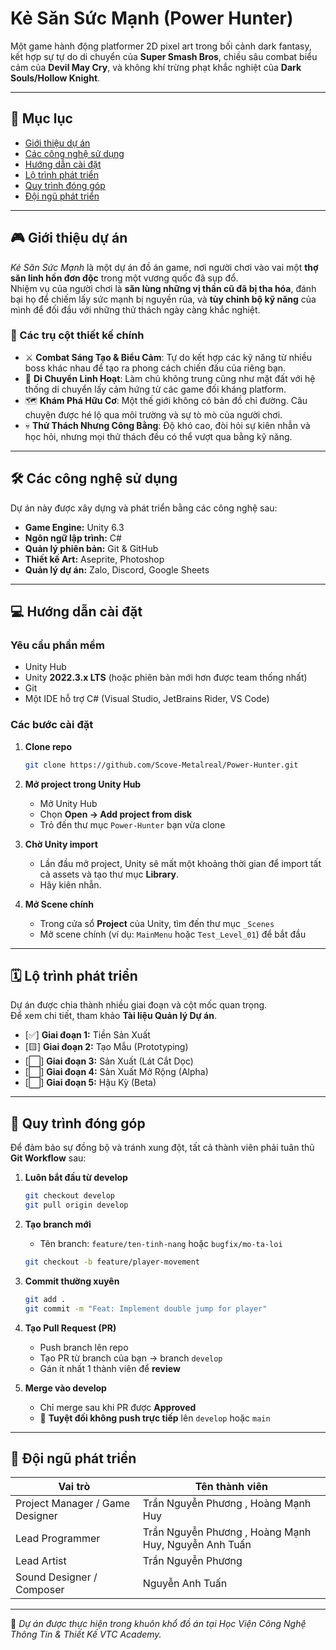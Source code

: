 # Kẻ Săn Sức Mạnh (Power Hunter)

Một game hành động platformer 2D pixel art trong bối cảnh dark fantasy, kết hợp sự tự do di chuyển của **Super Smash Bros**, chiều sâu combat biểu cảm của **Devil May Cry**, và không khí trừng phạt khắc nghiệt của **Dark Souls/Hollow Knight**.

---

## 📑 Mục lục
- [Giới thiệu dự án](#giới-thiệu-dự-án)
- [Các công nghệ sử dụng](#các-công-nghệ-sử-dụng)
- [Hướng dẫn cài đặt](#hướng-dẫn-cài-đặt)
- [Lộ trình phát triển](#lộ-trình-phát-triển)
- [Quy trình đóng góp](#quy-trình-đóng-góp)
- [Đội ngũ phát triển](#đội-ngũ-phát-triển)

---

## 🎮 Giới thiệu dự án

*Kẻ Săn Sức Mạnh* là một dự án đồ án game, nơi người chơi vào vai một **thợ săn linh hồn đơn độc** trong một vương quốc đã sụp đổ.  
Nhiệm vụ của người chơi là **săn lùng những vị thần cũ đã bị tha hóa**, đánh bại họ để chiếm lấy sức mạnh bị nguyền rủa, và **tùy chỉnh bộ kỹ năng** của mình để đối đầu với những thử thách ngày càng khắc nghiệt.

### 🔑 Các trụ cột thiết kế chính
- ⚔️ **Combat Sáng Tạo & Biểu Cảm**: Tự do kết hợp các kỹ năng từ nhiều boss khác nhau để tạo ra phong cách chiến đấu của riêng bạn.  
- 🧗 **Di Chuyển Linh Hoạt**: Làm chủ không trung cũng như mặt đất với hệ thống di chuyển lấy cảm hứng từ các game đối kháng platform.  
- 🗺️ **Khám Phá Hữu Cơ**: Một thế giới không có bản đồ chỉ đường. Câu chuyện được hé lộ qua môi trường và sự tò mò của người chơi.  
- 💀 **Thử Thách Nhưng Công Bằng**: Độ khó cao, đòi hỏi sự kiên nhẫn và học hỏi, nhưng mọi thử thách đều có thể vượt qua bằng kỹ năng.  

---

## 🛠️ Các công nghệ sử dụng

Dự án này được xây dựng và phát triển bằng các công nghệ sau:

- **Game Engine:** Unity 6.3  
- **Ngôn ngữ lập trình:** C#
- **Quản lý phiên bản:** Git & GitHub  
- **Thiết kế Art:** Aseprite, Photoshop  
- **Quản lý dự án:** Zalo, Discord, Google Sheets  

---

## 💻 Hướng dẫn cài đặt

### Yêu cầu phần mềm
- Unity Hub  
- Unity **2022.3.x LTS** (hoặc phiên bản mới hơn được team thống nhất)  
- Git  
- Một IDE hỗ trợ C# (Visual Studio, JetBrains Rider, VS Code)  

### Các bước cài đặt

1. **Clone repo**
   ```bash
   git clone https://github.com/Scove-Metalreal/Power-Hunter.git
   ```

2. **Mở project trong Unity Hub**
   - Mở Unity Hub  
   - Chọn **Open → Add project from disk**  
   - Trỏ đến thư mục `Power-Hunter` bạn vừa clone  

3. **Chờ Unity import**
   - Lần đầu mở project, Unity sẽ mất một khoảng thời gian để import tất cả assets và tạo thư mục **Library**.  
   - Hãy kiên nhẫn.  

4. **Mở Scene chính**
   - Trong cửa sổ **Project** của Unity, tìm đến thư mục `_Scenes`  
   - Mở scene chính (ví dụ: `MainMenu` hoặc `Test_Level_01`) để bắt đầu  

---

## 🗓️ Lộ trình phát triển

Dự án được chia thành nhiều giai đoạn và cột mốc quan trọng.  
Để xem chi tiết, tham khảo **Tài liệu Quản lý Dự án**.

- [✅] **Giai đoạn 1:** Tiền Sản Xuất  
- [🟨] **Giai đoạn 2:** Tạo Mẫu (Prototyping)  
- [⬜️] **Giai đoạn 3:** Sản Xuất (Lát Cắt Dọc)  
- [⬜️] **Giai đoạn 4:** Sản Xuất Mở Rộng (Alpha)  
- [⬜️] **Giai đoạn 5:** Hậu Kỳ (Beta)  

---

## 🤝 Quy trình đóng góp

Để đảm bảo sự đồng bộ và tránh xung đột, tất cả thành viên phải tuân thủ **Git Workflow** sau:

1. **Luôn bắt đầu từ develop**
   ```bash
   git checkout develop
   git pull origin develop
   ```

2. **Tạo branch mới**
   - Tên branch: `feature/ten-tinh-nang` hoặc `bugfix/mo-ta-loi`  
   ```bash
   git checkout -b feature/player-movement
   ```

3. **Commit thường xuyên**
   ```bash
   git add .
   git commit -m "Feat: Implement double jump for player"
   ```

4. **Tạo Pull Request (PR)**
   - Push branch lên repo  
   - Tạo PR từ branch của bạn → branch `develop`  
   - Gán ít nhất 1 thành viên để **review**  

5. **Merge vào develop**
   - Chỉ merge sau khi PR được **Approved**  
   - 🚫 **Tuyệt đối không push trực tiếp** lên `develop` hoặc `main`  

---

## 👥 Đội ngũ phát triển

| Vai trò                        | Tên thành viên           |
|--------------------------------|---------------------------|
| Project Manager / Game Designer | Trần Nguyễn Phương , Hoàng Mạnh Huy           |
| Lead Programmer                 | Trần Nguyễn Phương , Hoàng Mạnh Huy, Nguyễn Anh Tuấn  |
| Lead Artist                     | Trần Nguyễn Phương      |
| Sound Designer / Composer       | Nguyễn Anh Tuấn |

---

📌 *Dự án được thực hiện trong khuôn khổ đồ án tại Học Viện Công Nghệ Thông Tin & Thiết Kế VTC Academy.*
